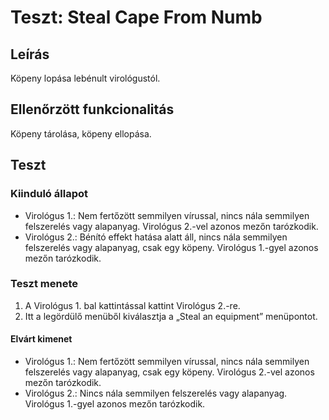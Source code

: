 # Teszt: Steal Cape From Numb

## Leírás

Köpeny lopása lebénult virológustól.

## Ellenőrzött funkcionalitás

Köpeny tárolása, köpeny ellopása.

## Teszt

### Kiinduló állapot

- Virológus 1.: Nem fertőzött semmilyen vírussal, nincs nála semmilyen felszerelés vagy alapanyag. Virológus 2.-vel azonos mezőn tarózkodik.
- Virológus 2.: Bénító effekt hatása alatt áll, nincs nála semmilyen felszerelés vagy alapanyag, csak egy köpeny. Virológus 1.-gyel azonos mezőn tarózkodik.

### Teszt menete

1. A Virológus 1. bal kattintással kattint Virológus 2.-re.
2. Itt a legördülő menüből kiválasztja a „Steal an equipment” menüpontot.

#### Elvárt kimenet

- Virológus 1.: Nem fertőzött semmilyen vírussal, nincs nála semmilyen felszerelés vagy alapanyag, csak egy köpeny. Virológus 2.-vel azonos mezőn tarózkodik.
- Virológus 2.: Nincs nála semmilyen felszerelés vagy alapanyag. Virológus 1.-gyel azonos mezőn tarózkodik.
